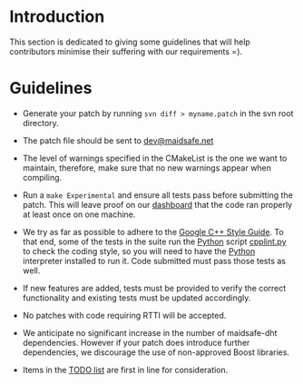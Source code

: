 # Introduction #

This section is dedicated to giving some guidelines that will help contributors minimise their suffering with our requirements =).

# Guidelines #

  * Generate your patch by running `svn diff > myname.patch` in the svn root directory.

  * The patch file should be sent to <a href='mailto:dev@maidsafe.net?subject=maidsafe-dht%20Patch'>dev@maidsafe.net</a>

  * The level of warnings specified in the CMakeList is the one we want to maintain, therefore, make sure that no new warnings appear when compiling.

  * Run a `make Experimental` and ensure all tests pass before submitting the patch. This will leave proof on our <a href='http://dash.maidsafe.net/index.php?project=maidsafe-dht'>dashboard</a> that the code ran properly at least once on one machine.

  * We try as far as possible to adhere to the <a href='http://google-styleguide.googlecode.com/svn/trunk/cppguide.xml'>Google C++ Style Guide</a>. To that end, some of the tests in the suite run the <a href='http://www.python.org/download'>Python</a> script <a href='http://google-styleguide.googlecode.com/svn/trunk/cpplint/cpplint.py'>cpplint.py</a> to check the coding style, so you will need to have the <a href='http://www.python.org/download'>Python</a> interpreter installed to run it. Code submitted must pass those tests as well.

  * If new features are added, tests must be provided to verify the correct functionality and existing tests must be updated accordingly.

  * No patches with code requiring RTTI will be accepted.

  * We anticipate no significant increase in the number of maidsafe-dht dependencies.  However if your patch does introduce further dependencies, we discourage the use of non-approved Boost libraries.

  * Items in the <a href='http://code.google.com/p/maidsafe-dht/wiki/TODO'>TODO list</a> are first in line for consideration.